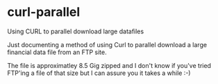 # curl-parallel
Using CURL to parallel download large datafiles

Just documenting a method of using Curl to parallel download a 
large financial data file from an FTP site.

The file is approximatley 8.5 Gig zipped and I don't know if you've tried FTP'ing
a file of that size but I can assure you it takes a while :-)

